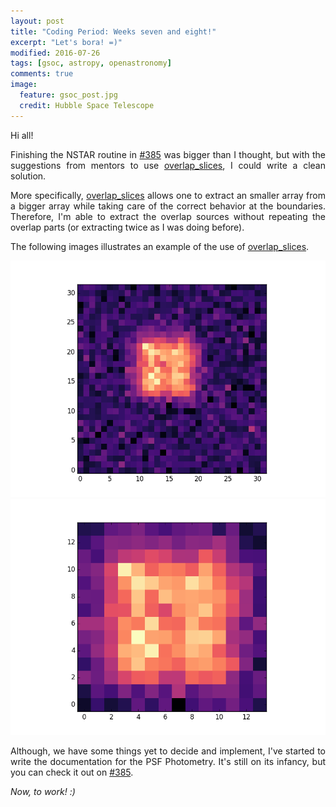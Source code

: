 ```yaml
---
layout: post
title: "Coding Period: Weeks seven and eight!"
excerpt: "Let's bora! =)"
modified: 2016-07-26
tags: [gsoc, astropy, openastronomy]
comments: true
image:
  feature: gsoc_post.jpg
  credit: Hubble Space Telescope
---
```


Hi all!

<p style='text-align: justify;'>
Finishing the NSTAR routine in <a href="https://github.com/astropy/photutils/pull/385">#385</a> was bigger than I thought, but with the suggestions from mentors to use <a href="http://docs.astropy.org/en/stable/api/astropy.nddata.utils.overlap_slices.html">overlap_slices</a>, I could write a clean solution.
</p>

<p style='text-align: justify;'>
More specifically, <u>overlap_slices</u> allows one to extract an smaller array from a bigger array while taking care of the correct behavior at the boundaries. Therefore, I'm able to extract the overlap sources without repeating the overlap parts (or extracting twice as I was doing before).
</p>

The following images illustrates an example of the use of <u>overlap_slices</u>.

<center>
  <img src="../images/week_seven/field.png" alt="field">
</center>

<center>
  <img src="../images/week_seven/sources.png" alt="sources">
</center>

<p style='text-align: justify;'>
Although, we have some things yet to decide and implement, I've started to write the documentation for the PSF Photometry. It's still on its infancy, but you can check it out on <a href="https://github.com/astropy/photutils/pull/385">#385</a>.
</p>

<p style='text-align: justify;'>
<i>Now, to work! :)</i>
</p>
